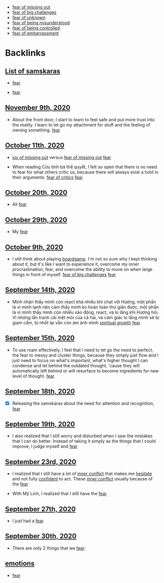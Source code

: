 - [fear of missing out](<fear of missing out.md>)
- [fear of big challenges](<fear of big challenges.md>)
- [fear of unknown](<fear of unknown.md>)
- [fear of being misunderstood](<fear of being misunderstood.md>)
- [fear of being controlled](<fear of being controlled.md>)
- [fear of embarrassment](<fear of embarrassment.md>)

# Backlinks
## [List of samskaras](<List of samskaras.md>)
- [fear](<fear.md>)

- [fear](<fear.md>)

## [November 9th, 2020](<November 9th, 2020.md>)
- About the front door, I start to learn to feel safe and put more trust into the reality. I learn to let go my attachment for stuff and the feeling of owning something. [fear](<fear.md>)

## [October 11th, 2020](<October 11th, 2020.md>)
- [joy of missing out](<joy of missing out.md>) versus [fear of missing out](<fear of missing out.md>) [fear](<fear.md>)

- When reading Cửu tinh bá thể quyết, I felt so open that there is no need to fear for what others critic us, because there will always exist a hold in their arguments. [fear of critics](<fear of critics.md>) [fear](<fear.md>)

## [October 20th, 2020](<October 20th, 2020.md>)
- All [fear](<fear.md>)

## [October 29th, 2020](<October 29th, 2020.md>)
- My [fear](<fear.md>)

## [October 9th, 2020](<October 9th, 2020.md>)
- I still think about playing [boardgame](<boardgame.md>). I'm not so sure why I kept thinking about it, but it's like I want to experience it, overcome my inner procrastination, fear, and overcome the ability to move on when large things in front of myself. [fear of big challenges](<fear of big challenges.md>) [fear](<fear.md>)

## [September 14th, 2020](<September 14th, 2020.md>)
- Mình nhận thấy mình còn react khá nhiều khi chat với Hương, một phần là vì mình lạnh nên cảm thấy mình ko hoàn toàn thư giãn được, một phần là vì mình thấy mình còn nhiều xáo động, react, và lo lắng khi Hương hỏi. Vì những lần tranh cãi mệt mỏi của cả hai, và cảm giác lo lắng mình sẽ bị giam cầm, bị nhốt lại vẫn còn ám ảnh mình [spiritual growth](<spiritual growth.md>) [fear](<fear.md>).

## [September 15th, 2020](<September 15th, 2020.md>)
- To use roam effectively, I feel that I need to let go the need to perfect, the fear to messy and cluster things, because they simply just flow and I just need to focus on what's important, what's higher thought I can condense and let behind the outdated thought, 'cause they will automatically left behind or will resurface to become ingredients for new level of thought. [fear](<fear.md>)

## [September 18th, 2020](<September 18th, 2020.md>)
- [x] Releasing the samskaras about the need for attention and recognition, [fear](<fear.md>)

## [September 19th, 2020](<September 19th, 2020.md>)
- I also realized that I still worry and disturbed when I saw the mistakes that I can do better. Instead of taking it simply as the things that I could improve, I judge myself and [fear](<fear.md>)

## [September 23rd, 2020](<September 23rd, 2020.md>)
- I realized that I still have a lot of [inner conflict](<inner conflict.md>) that makes me [hesitate](<hesitate.md>) and not fully [confident](<confident.md>) to act. These [inner conflict](<inner conflict.md>) usually because of the [fear](<fear.md>)

- With Mỹ Linh, I realized that I still have the [fear](<fear.md>)

## [September 27th, 2020](<September 27th, 2020.md>)
- I just had a [fear](<fear.md>)

## [September 30th, 2020](<September 30th, 2020.md>)
- There are only 2 things that we [fear](<fear.md>):

## [emotions](<emotions.md>)
- [fear](<fear.md>)

